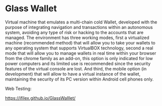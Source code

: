 # Glass Wallet
Virtual machine that emulates a multi-chain cold Wallet, developed with the purpose of integrating navigation and transactions within an autonomous system, avoiding any type of risk or hacking to the accounts that are managed.
The environment has three working modes, first a virtualized machine (recommended method) that will allow you to take your wallets to any operating system that supports VirtualBOX technology, second a real mode that will allow you to manage wallets in real time within your browser from the chrome family as an add-on, this option is only indicated for low power computers and its limited use is recommended since the security features of the virtual console are lost. And third, the mobile option (in development) that will allow to have a virtual instance of the wallet, maintaining the security of its PC version within Android cell phones only.

Web Testing:

https://ifilex.github.io/GlassWalllet/

